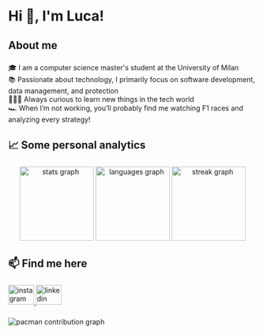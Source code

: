 <h1 align="left">Hi 👋, I'm Luca!</h1>

###

<h2 align="left">About me</h2>

###

<p align="left">🎓 I am a computer science master's student at the University of Milan<br>📚 Passionate about technology, I primarily focus on software development, data management, and protection<br>👨🏻‍💻 Always curious to learn new things in the tech world<br>🏎️ When I’m not working, you’ll probably find me watching F1 races and analyzing every strategy!</p>

###

<h2 align="left">📈 Some personal analytics</h2>

###

<div align="center">
  <img src="https://github-readme-stats.vercel.app/api?username=Luca-02&hide_title=false&hide_rank=false&show_icons=true&include_all_commits=true&count_private=true&disable_animations=false&theme=github_dark&locale=en&hide_border=true&order=1" height="150" alt="stats graph"  />
  <img src="https://github-readme-stats.vercel.app/api/top-langs?username=Luca-02&locale=en&hide_title=false&layout=compact&card_width=320&langs_count=6&theme=github_dark&hide_border=true&order=2" height="150" alt="languages graph"  />
  <img src="https://streak-stats.demolab.com?user=Luca-02&locale=en&mode=daily&theme=github_dark&hide_border=true&border_radius=5&order=3" height="150" alt="streak graph"  />
</div>

###

<h2 align="left">📫 Find me here</h2>

###

<div align="left">
  <a href="https://www.instagram.com/luca.milanesi02/" target="_blank">
    <img src="https://raw.githubusercontent.com/maurodesouza/profile-readme-generator/master/src/assets/icons/social/instagram/default.svg" width="52" height="40" alt="instagram logo"  />
  </a>
  <a href="https://www.linkedin.com/in/luca-milanesi02" target="_blank">
    <img src="https://raw.githubusercontent.com/maurodesouza/profile-readme-generator/master/src/assets/icons/social/linkedin/default.svg" width="52" height="40" alt="linkedin logo"  />
  </a>
</div>

###

<picture>
  <source media="(prefers-color-scheme: dark)" srcset="https://raw.githubusercontent.com/Luca-02/Luca-02/output/pacman-contribution-graph-dark.svg">
  <source media="(prefers-color-scheme: light)" srcset="https://raw.githubusercontent.com/Luca-02/Luca-02/output/pacman-contribution-graph.svg">
  <img alt="pacman contribution graph" src="https://raw.githubusercontent.com/Luca-02/Luca-02/output/pacman-contribution-graph.svg">
</picture>

###
